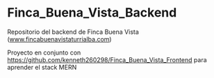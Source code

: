 # Finca_Buena_Vista_Backend

 Repositorio del backend de Finca Buena Vista (www.fincabuenavistaturrialba.com)

 Proyecto en conjunto con https://github.com/kenneth260298/Finca_Buena_Vista_Frontend para aprender el stack MERN
